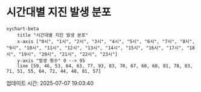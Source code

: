 # 시간대별 지진 발생 분포

```mermaid
xychart-beta
    title "시간대별 지진 발생 분포"
    x-axis ["0시", "1시", "2시", "3시", "4시", "5시", "6시", "7시", "8시", "9시", "10시", "11시", "12시", "13시", "14시", "15시", "16시", "17시", "18시", "19시", "20시", "21시", "22시", "23시"]
    y-axis "발생 횟수" 0 --> 95
    line [59, 46, 53, 64, 63, 77, 93, 83, 70, 67, 60, 68, 81, 78, 83, 71, 51, 55, 64, 72, 44, 48, 81, 57]
```

업데이트 시간: 2025-07-07 19:03:40
